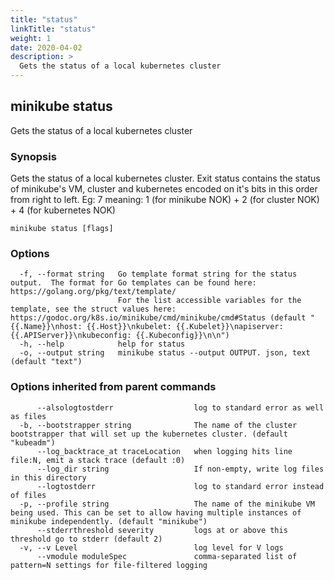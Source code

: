 ```yaml
---
title: "status"
linkTitle: "status"
weight: 1
date: 2020-04-02
description: >
  Gets the status of a local kubernetes cluster
---
```




## minikube status

Gets the status of a local kubernetes cluster

### Synopsis

Gets the status of a local kubernetes cluster.
	Exit status contains the status of minikube's VM, cluster and kubernetes encoded on it's bits in this order from right to left.
	Eg: 7 meaning: 1 (for minikube NOK) + 2 (for cluster NOK) + 4 (for kubernetes NOK)

```
minikube status [flags]
```

### Options

```
  -f, --format string   Go template format string for the status output.  The format for Go templates can be found here: https://golang.org/pkg/text/template/
                        For the list accessible variables for the template, see the struct values here: https://godoc.org/k8s.io/minikube/cmd/minikube/cmd#Status (default "{{.Name}}\nhost: {{.Host}}\nkubelet: {{.Kubelet}}\napiserver: {{.APIServer}}\nkubeconfig: {{.Kubeconfig}}\n\n")
  -h, --help            help for status
  -o, --output string   minikube status --output OUTPUT. json, text (default "text")
```

### Options inherited from parent commands

```
      --alsologtostderr                  log to standard error as well as files
  -b, --bootstrapper string              The name of the cluster bootstrapper that will set up the kubernetes cluster. (default "kubeadm")
      --log_backtrace_at traceLocation   when logging hits line file:N, emit a stack trace (default :0)
      --log_dir string                   If non-empty, write log files in this directory
      --logtostderr                      log to standard error instead of files
  -p, --profile string                   The name of the minikube VM being used. This can be set to allow having multiple instances of minikube independently. (default "minikube")
      --stderrthreshold severity         logs at or above this threshold go to stderr (default 2)
  -v, --v Level                          log level for V logs
      --vmodule moduleSpec               comma-separated list of pattern=N settings for file-filtered logging
```

